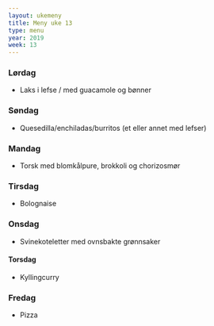 ```yaml
---
layout: ukemeny
title: Meny uke 13
type: menu
year: 2019
week: 13
---
```


### Lørdag

- Laks i lefse / med guacamole og bønner

### Søndag

- Quesedilla/enchiladas/burritos (et eller annet med lefser)

### Mandag

- Torsk med blomkålpure, brokkoli og chorizosmør

### Tirsdag

- Bolognaise

### Onsdag

- Svinekoteletter med ovnsbakte grønnsaker

#### Torsdag

- Kyllingcurry

### Fredag

- Pizza
